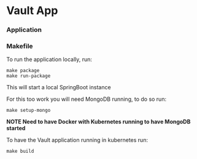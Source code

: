 # Vault App
### Application 

### Makefile
To run the application locally, run:
```shell
make package
make run-package
```

This will start a local SpringBoot instance

For this too work you will need MongoDB running, to do so run:
```shell
make setup-mongo
```

**NOTE Need to have Docker with Kubernetes running to have MongoDB started**

To have the Vault application running in kubernetes run:
```shell
make build
```